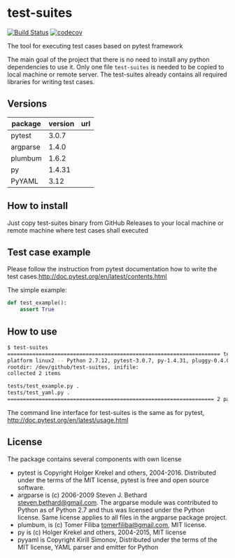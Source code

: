 # test-suites

[![Build Status](https://travis-ci.org/intropro/test-suites.svg?branch=master)](https://travis-ci.org/intropro/test-suites)
[![codecov](https://codecov.io/gh/intropro/test-suites/branch/master/graph/badge.svg)](https://codecov.io/gh/intropro/test-suites)


The tool for executing test cases based on pytest framework

The main goal of the project that there is no need to install any python dependencies to use it. Only one file `test-suites` is needed to be copied to local machine or remote server. The test-suites already contains all required libraries for writing test cases.

## Versions

package    | version | url
---------- | ------- | ---
pytest     | 3.0.7   |
argparse   | 1.4.0   |
plumbum    | 1.6.2   |
py         | 1.4.31  |
PyYAML     | 3.12    |

## How to install

Just copy test-suites binary from GitHub Releases to your local machine or remote machine where test cases shall executed

## Test case example

Please follow the instruction from pytest documentation how to write the test cases.http://doc.pytest.org/en/latest/contents.html

The simple example:

```python
def test_example():
    assert True
```

## How to use

```sh
$ test-suites
==================================================================== test session starts =====================================================================
platform linux2 -- Python 2.7.12, pytest-3.0.7, py-1.4.31, pluggy-0.4.0
rootdir: /dev/github/test-suites, inifile:
collected 2 items

tests/test_example.py .
tests/test_yaml.py .
================================================================== 2 passed in 0.08 seconds ==================================================================
```
The command line interface for test-suites is the same as for pytest, http://doc.pytest.org/en/latest/usage.html

## License

The package contains several components with own license

- pytest is Copyright Holger Krekel and others, 2004-2016. Distributed under the terms of the MIT license, pytest is free and open source software.
- argparse is (c) 2006-2009 Steven J. Bethard <steven.bethard@gmail.com>. The argparse module was contributed to Python as of Python 2.7 and thus was licensed under the Python license. Same license applies to all files in the argparse package project.
- plumbum, is (c) Tomer Filiba <tomerfiliba@gmail.com>, MIT license.
- py is (c) Holger Krekel and others, 2004-2015, MIT license
- pyyaml is Copyright Kirill Simonov, Distributed under the terms of the MIT license, YAML parser and emitter for Python
